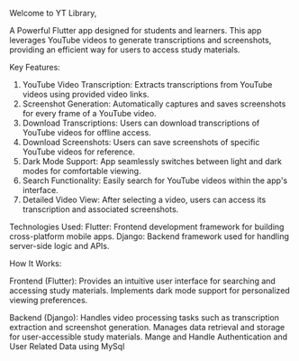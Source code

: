 Welcome to YT Library, 

A Powerful Flutter app designed for students and learners. 
This app leverages YouTube videos to generate transcriptions and screenshots, providing an efficient way for users to access study materials.

Key Features:

1. YouTube Video Transcription: Extracts transcriptions from YouTube videos using provided video links.
2. Screenshot Generation: Automatically captures and saves screenshots for every frame of a YouTube video.
3. Download Transcriptions: Users can download transcriptions of YouTube videos for offline access.
4. Download Screenshots: Users can save screenshots of specific YouTube videos for reference.
5. Dark Mode Support: App seamlessly switches between light and dark modes for comfortable viewing.
6. Search Functionality: Easily search for YouTube videos within the app's interface.
7. Detailed Video View: After selecting a video, users can access its transcription and associated screenshots.

Technologies Used:
Flutter: Frontend development framework for building cross-platform mobile apps.
Django: Backend framework used for handling server-side logic and APIs.

How It Works:

Frontend (Flutter):
Provides an intuitive user interface for searching and accessing study materials.
Implements dark mode support for personalized viewing preferences.

Backend (Django):
Handles video processing tasks such as transcription extraction and screenshot generation.
Manages data retrieval and storage for user-accessible study materials.
Mange and Handle Authentication and User Related Data using MySql
